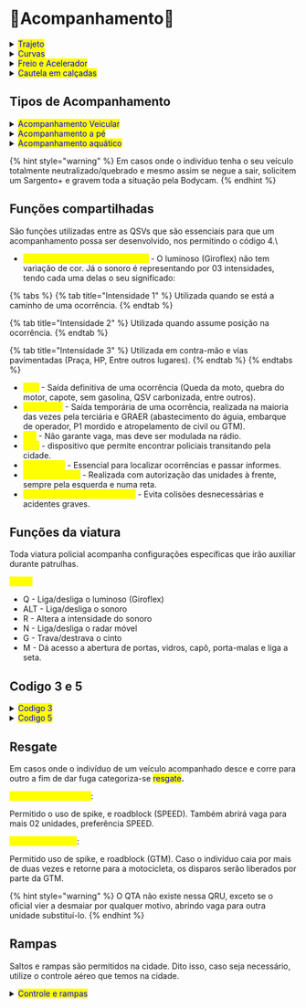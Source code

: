 # 🔵Acompanhamento🔵 &#x20;

<details>

<summary><mark style="color:blue;">Trajeto</mark></summary>

É de extrema importância a realização do mesmo trajeto do indivíduo em fuga, porém sempre corrigindo os erros de pilotagem dele para que não venha a quebrar sua VTR.

<figure><img src="../.gitbook/assets/curso (2).gif" alt=""><figcaption></figcaption></figure>

</details>

<details>

<summary><mark style="color:blue;">Curvas</mark></summary>

Se dá através da abertura da angulação antes da curva. Durante a realização dessa técnica você conseguirá virar menos o volante da viatura de forma que a curva seja efetuada com uma maior velocidade sem a necessidade da frenagem brusca. Além disso, você consegue ter uma visão mais ampliada do que virá na sua frente, conseguindo ter um pensamento rápido e se distanciando dos perigos.

<figure><img src="../.gitbook/assets/curvas (1).gif" alt=""><figcaption></figcaption></figure>

</details>

<details>

<summary><mark style="color:blue;">Freio e Acelerador</mark></summary>

Consiste no uso de leves toques no freio e não só utilizar o acelerador como se fosse um carro de corrida. Preferencialmente deve ser utilizada coma técnica das curvas, pois uma se beneficiará da outra.

<figure><img src="../.gitbook/assets/curvas (1).gif" alt=""><figcaption></figcaption></figure>

</details>

<details>

<summary><mark style="color:blue;">Cautela em calçadas</mark></summary>

Em calçadas temos muitos fatores adversos que podem causar acidentes graves como por exemplo: pedestres, caixas, lixeiras, postes, árvores e placas. Por isso, evite ao máximo a passagem por esses locais.

</details>

## Tipos de Acompanhamento

<details>

<summary><mark style="color:blue;">Acompanhamento Veicular</mark></summary>

Normalmente utilizado quando o indivíduo recusa a abordagem policial e tem a estrutura de 04 unidades.

<mark style="color:yellow;">Primária:</mark> Responsável por todo o acompanhamento (Visual, modulação e liberação do código 5 ou 3 caso seja necessário).

<mark style="color:yellow;">Secundária:</mark> Deve se manter próximo à primária a fim de assumir temporária ou permanentemente se necessário. Pode auxiliar nos cercos, porém não é sua prioridade.

<mark style="color:yellow;">Terciária:</mark> Responsável pelo cerco. Será a QSV que dará breve QTA para prestar apoio ao pedestre ou GTM atropelados se necessário.

<mark style="color:yellow;">Quartenaria:</mark> Responspavel pelo cerco juntamente a Terciária

</details>

<details>

<summary><mark style="color:blue;">Acompanhamento a pé</mark></summary>

Caso o indivíduo venha a abandonar o seu veículo, ou simplesmente se evada da abordagem a pé, é necessário passar o informe na rádio e estar preparado para iniciar a manobra da cabeçada (E).

"QAP Central, iniciando acompanhamento a pé no indivíduo do Silva S15 da QRU de ATM. Veste calça preta, camiseta branca, descalço e cabelos longos na cor rosa."

Caso o indivíduo utilize algum meio de comunicação como rádio, celular o uso do taser será liberado.

{% hint style="danger" %}
A aplicação do taser é proibida se o indivíduo estiver molhado. Nesse caso seguirá com a manobra da cabeçada.
{% endhint %}

</details>

<details>

<summary><mark style="color:blue;">Acompanhamento aquático</mark></summary>

Assim como no acompanhamento a pé, também se faz necessário a modulação na rádio quando um indivíduo se lançar na água. A primária e secundária se jogarão no mar enquanto a terciária irá atrás do jet-ski para realizar a paralela.

"QAP Central, iniciando acompanhamento aquático no indivíduo do Silva S15 da QRU de ATM, segue de calça preta e sem camisa, cabelo curto na cor roxa."

Será dado apenas 01 aviso para que se entregue e, se não acatar, será iniciada a manobra do soco.

</details>

{% hint style="warning" %}
Em casos onde o indivíduo tenha o seu veículo totalmente neutralizado/quebrado e mesmo assim se negue a sair, solicitem um Sargento+ e gravem toda a situação pela Bodycam.
{% endhint %}

## Funções compartilhadas

São funções utilizadas entre as QSVs que são essenciais para que um acompanhamento possa ser desenvolvido, nos permitindo o código 4.\


* <mark style="color:yellow;">SSL (Sinais sonoros e luminosos)</mark> - O luminoso (Giroflex) não tem variação de cor. Já o sonoro é representando por 03 intensidades, tendo cada uma delas o seu significado:

{% tabs %}
{% tab title="Intensidade 1" %}
Utilizada quando se está a caminho de uma ocorrência.
{% endtab %}

{% tab title="Intensidade 2" %}
Utilizada quando assume posição na ocorrência.
{% endtab %}

{% tab title="Intensidade 3" %}
Utilizada em contra-mão e vias pavimentadas (Praça, HP, Entre outros lugares).
{% endtab %}
{% endtabs %}

* <mark style="color:yellow;">QTA</mark> - Saída definitiva de uma ocorrência (Queda da moto, quebra do motor, capote, sem gasolina, QSV carbonizada, entre outros).
* <mark style="color:yellow;">Breve QTA</mark> - Saída temporária de uma ocorrência, realizada na maioria das vezes pela terciária e GRAER (abastecimento do águia, embarque de operador, P1 mordido e atropelamento de civil ou GTM).
* <mark style="color:yellow;">QTI</mark> - Não garante vaga, mas deve ser modulada na rádio.
* <mark style="color:yellow;">GPS</mark> - dispositivo que permite encontrar policiais transitando pela cidade.
* <mark style="color:yellow;">Modulação</mark> - Essencial para localizar ocorrências e passar informes.
* <mark style="color:yellow;">Ultrapassagem</mark> - Realizada com autorização das unidades à frente, sempre pela esquerda e numa reta.
* <mark style="color:yellow;">Distanciamento de segurança</mark> - Evita colisões desnecessárias e acidentes graves.

## Funções da viatura

Toda viatura policial acompanha configurações específicas que irão auxiliar durante patrulhas.

<mark style="color:yellow;">Painel</mark>

* Q - Liga/desliga o luminoso (Giroflex)
* ALT - Liga/desliga o sonoro
* R - Altera a intensidade do sonoro
* N - Liga/desliga o radar móvel
* G - Trava/destrava o cinto
* M - Dá acesso a abertura de portas, vidros, capô, porta-malas e liga a seta.

## Codigo 3 e 5

<details>

<summary><mark style="color:blue;">Codigo 3</mark></summary>

O limite de unidades para essas situações são de até 04 unidades terrestres e apoio GRAER. Contudo, um Sargento+ poderá acionar mais unidades no local se houver a necessidade. Em acompanhamentos de código 3 existem prioridades de grupamentos para que se obtenha uma taxa maior de sucesso.

Para veículos 4 rodas:

SPEED → GTM → BOPE/CORE → RPM

Para motocicletas:

GTM → SPEED → BOPE/CORE → RPM

</details>

<details>

<summary><mark style="color:blue;">Codigo 5</mark></summary>

São situações de alta periculosidade e por isso deve-se ter atenção para saber quando realizar o disparo no indivíduo ou neutralizar o veículo.

No indivíduo:

* [x] Ao tentar empurrar viaturas na água ou de lugares altos
* [x] Ao apontar arma de fogo para oficiais
* [x] Ao tentar roubar uma viatura do BPM

No pneu:

* [x] Caso o motociclista caia por 02 duas vezes e retorne para a moto. A GTM poderá efetuar disparos.
* [x] Ao brincar de bate-bate ou break-check com as viaturas mesmo após verbalização. O uso da SPIKE ou Codigo 3 é libereado.

- [x] Ao atropelar civis ou GTM e não prestar apoio mesmo após verbalização. O uso da SPIKE ou Codigo 3 é liberado.

</details>

## Resgate

Em casos onde o indivíduo de um veículo acompanhado desce e corre para outro a fim de dar fuga categoriza-se <mark style="color:blue;">resgate</mark>**.**

<mark style="color:yellow;">Para veículos 4 rodas</mark>:

Permitido o uso de spike, e roadblock (SPEED). Também abrirá vaga para mais 02 unidades, preferência SPEED.

<mark style="color:yellow;">Para motocicletas</mark>:

Permitido uso de spike, e roadblock (GTM). Caso o indivíduo caia por mais de duas vezes e retorne para a motocicleta, os disparos serão liberados por parte da GTM.

{% hint style="warning" %}
O QTA não existe nessa QRU, exceto se o oficial vier a desmaiar por qualquer motivo, abrindo vaga para outra unidade substituí-lo.
{% endhint %}

## Rampas

Saltos e rampas são permitidos na cidade. Dito isso, caso seja necessário, utilize o controle aéreo que temos na cidade.

<details>

<summary><mark style="color:blue;">Controle e rampas</mark></summary>

O controle aéreo para esses saltos são muito importante, assim sendo necessario controlar não só o veiculo e sim a velocidade, para não acabar passando por cima de pontes ou ate mesmo não conseguindo ganhar velocidade para fazer o salto.&#x20;

<figure><img src="../.gitbook/assets/rampa.gif" alt=""><figcaption></figcaption></figure>

A = Joga o veiculo pra esquerda\
D = Joga o veiculo pra direira\
Shift = Joga o veiculo pra frente\
Ctrl = Joga o veiculo pra tras

</details>

